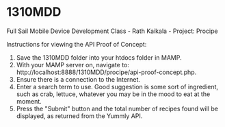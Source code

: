1310MDD
=======

Full Sail Mobile Device Development Class - Rath Kaikala - Project: Procipe

Instructions for viewing the API Proof of Concept:

1.  Save the 1310MDD folder into your htdocs folder in MAMP.
2.  With your MAMP server on, navigate to: http://localhost:8888/1310MDD/procipe/api-proof-concept.php.
3.  Ensure there is a connection to the Internet.
4.  Enter a search term to use.  Good suggestion is some sort of ingredient, such as crab, lettuce, whatever you may be in the mood to eat at the moment.
5.  Press the "Submit" button and the total number of recipes found will be displayed, as returned from the Yummly API.
